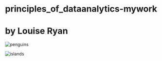 # principles_of_dataanalytics-mywork

# by Louise Ryan




![penguins](https://allisonhorst.github.io/palmerpenguins/reference/figures/lter_penguins.png)

![islands](https://upload.wikimedia.org/wikipedia/commons/3/3d/Ant-pen_map_anvers.PNG)